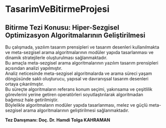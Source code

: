 # TasarimVeBitirmeProjesi
## Bitirme Tezi Konusu: Hiper-Sezgisel Optimizasyon Algoritmalarının Geliştirilmesi

Bu çalışmada, yazılım tasarım prensipleri ve tasarım desenleri kullanılmakta ve meta-sezgisel arama algoritmalarının modüler yapıda tasarlanması ve dinamik stratejilerle oluşturulması sağlanmaktadır. <br>
Bu amaçla meta-sezgisel arama algoritmalarının yazılım tasarım prensipleri açısından analizi yapılmıştır. <br>
Analiz neticesinde meta-sezgisel algoritmalarda ve arama süreci yaşam döngüsünde saklı oluşturucu, yapısal ve davranışsal tasarım desenleri ortaya çıkarılmıştır. <br>
Bu süreçte algoritmaların referans konum seçimi, yakınsama ve çeşitlilik görevlerini yerine getiren operatörleri soyutlaştırılarak algoritmadan bağımsız hale getirilmiştir.<br>
Böylelikle algoritmaların modüler yapıda tasarlanması, melez ve güçlü meta-sezgisel arama algoritmalarının geliştirilmesi sağlanmaktadır.

**Tez Danışmanı: Doç. Dr. Hamdi Tolga KAHRAMAN**
